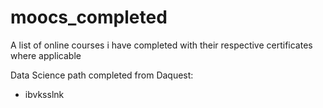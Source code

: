 # moocs_completed
A list of online courses i have completed with their respective certificates where applicable

Data Science path completed from Daquest:
- ibvksslnk
